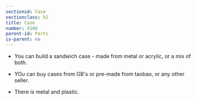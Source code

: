 ```yaml
---
sectionid: Case
sectionclass: h2
title: Case
number: 4100
parent-id: Parts
is-parent: no
---
```

- You can build a sandwich case - made from metal or acrylic, or a mix of both.

- YOu can buy cases from GB's or pre-made from taobao, or any other seller. 

- There is metal and plastic.